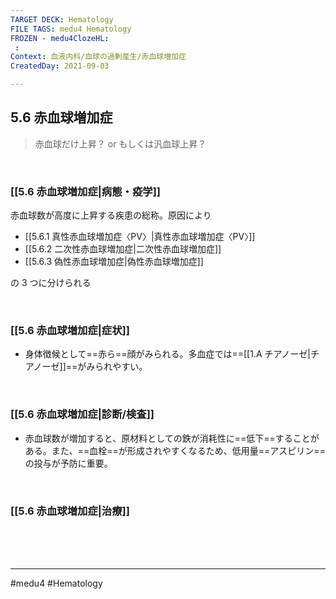 ```yaml
---
TARGET DECK: Hematology
FILE TAGS: medu4 Hematology
FROZEN - medu4ClozeHL:
 : 
Context: 血液内科/血球の過剰産生/赤血球増加症
CreatedDay: 2021-09-03

---
```


## 5.6 赤血球増加症

>赤血球だけ上昇？ or もしくは汎血球上昇？

<br>

### [[5.6 赤血球増加症|病態・疫学]]
赤血球数が高度に上昇する疾患の総称。原因により
* [[5.6.1 真性赤血球増加症〈PV〉|真性赤血球増加症〈PV〉]]
* [[5.6.2 二次性赤血球増加症|二次性赤血球増加症]]
* [[5.6.3  偽性赤血球増加症|偽性赤血球増加症]]

の 3 つに分けられる

<br>

### [[5.6 赤血球増加症|症状]]
* 身体徴候として==赤ら==顔がみられる。多血症では==[[1.A チアノーゼ|チアノーゼ]]==がみられやすい。
<!--ID: 1630741039718-->


<br>

### [[5.6 赤血球増加症|診断/検査]]
* 赤血球数が増加すると、原材料としての鉄が消耗性に==低下==することがある。また、==血栓==が形成されやすくなるため、低用量==アスピリン==の投与が予防に重要。
<!--ID: 1630741039724-->



<br>

### [[5.6 赤血球増加症|治療]]


<br><br><br>

---
#medu4 #Hematology 
